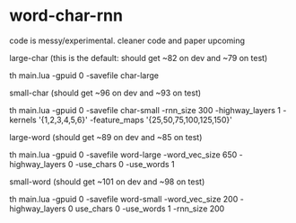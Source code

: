 # word-char-rnn
code is messy/experimental. cleaner code and paper upcoming

large-char (this is the default: should get ~82 on dev and ~79 on test)

th main.lua -gpuid 0 -savefile char-large


small-char (should get ~96 on dev and ~93 on test)

th main.lua -gpuid 0 -savefile char-small -rnn_size 300 -highway_layers 1 -kernels '{1,2,3,4,5,6}' -feature_maps '{25,50,75,100,125,150}'


large-word (should get ~89 on dev and ~85 on test)

th main.lua -gpuid 0 -savefile word-large -word_vec_size 650 -highway_layers 0 -use_chars 0 -use_words 1


small-word (should get ~101 on dev and ~98 on test)

th main.lua -gpuid 0 -savefile word-small -word_vec_size 200 -highway_layers 0 use_chars 0 -use_words 1 -rnn_size 200



